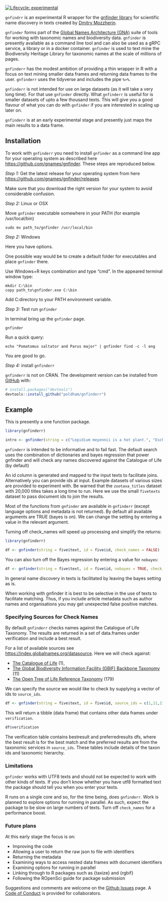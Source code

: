 
<!-- README.md is generated from README.Rmd. Please edit that file -->

<!-- badges: start -->

[![Lifecycle:
experimental](https://img.shields.io/badge/lifecycle-experimental-orange.svg)](https://www.tidyverse.org/lifecycle/#experimental)
<!-- badges: end -->

`gnfindrr` is an experimental R wrapper for the [gnfinder
library](https://github.com/gnames/gnfinder) for scientific name
discovery in texts created by [Dmitry
Mozzherin](https://github.com/dimus).

`gnfinder` forms part of the [Global Names Architecture
(GNA)](https://github.com/gnames) suite of tools for working with
taxonomic names and biodiversity data. `gnfinder` is presently available
as a command line tool and can also be used as a gRPC service, a library
or in a docker container. `gnfinder` is used to text mine the
Biodiversity Heritage Library for taxonomic names at the scale of
millions of pages.

`gnfinderr` has the modest ambition of providing a thin wrapper in R
with a focus on text mining smaller data frames and returning data
frames to the user. `gnfinderr` uses the tidyverse and includes the pipe
`%>%`.

`gnfinderr` is not intended for use on large datasets (as it will take a
very long time). For that use `gnfinder` directly. What `gnfinderr` is
useful for is smaller datasets of upto a few thousand texts. This will
give you a good flavour of what you can do with `gnfinder` if you are
interested in scaling up later on.

`gnfinderr` is at an early experimental stage and presently just maps
the main results to a data frame.

## Installation

To work with `gnfinderr` you need to install `gnfinder` as a command
line app for your operating system as described here
<https://github.com/gnames/gnfinder>. These steps are reproduced below.

*Step 1:* Get the latest release for your operating system from here
<https://github.com/gnames/gnfinder/releases>

Make sure that you download the right version for your system to avoid
considerable confusion.

*Step 2:* Linux or OSX

Move `gnfinder` executable somewhere in your PATH (for example
/usr/local/bin)

    sudo mv path_to/gnfinder /usr/local/bin

*Step 2:* Windows

Here you have options.

One possible way would be to create a default folder for executables and
place `gnfinder` there.

Use Windows+R keys combination and type “cmd”. In the appeared terminal
window type:

    mkdir C:\bin
    copy path_to\gnfinder.exe C:\bin

Add C:directory to your PATH environment variable.

*Step 3:* Test run `gnfinder`

In terminal bring up the `gnfinder` page.

    gnfinder

Run a quick query:

    echo "Pomatomus saltator and Parus major" | gnfinder find -c -l eng

You are good to go.

*Step 4:* install `gnfinderr`

`gnfinderr` is not on CRAN. The development version can be installed
from [GitHub](https://github.com/) with:

``` r
# install.packages("devtools")
devtools::install_github("poldham/gnfinderr")
```

## Example

This is presently a one function package.

``` r
library(gnfinderr)

intro <- gnfinder(string = c("Lepidium meyennii is a hot plant.", "Escherichia coli is not a plant at all"))
```

`gnfinderr` is intended to be informative and to fail fast. The default
search uses the combination of dictionaries and bayes regression that
power gnfinder and will check any names discovered against the Catalogue
of Life (by default)

An id column is generated and mapped to the input texts to facilitate
joins. Alternatively you can provide ids at input. Example datasets of
various sizes are provided to experiment with. Be warned that the
`zootaxa_titles` dataset with 20,000 titles takes a long time to run.
Here we use the small `fivetexts` dataset to pass document ids to join
the results.

Most of the functions from `gnfinder` are available in `gnfinderr`
(except language options and metadata is not returned). By default all
available arguments are TRUE (bayes is on). We can change the setting by
entering a value in the relevant argument.

Turning off check\_names will speed up processing and simplify the
returns:

``` r
library(gnfinderr)

df <- gnfinder(string = five$text, id = five$id, check_names = FALSE)
```

You can also turn off the Bayes regression by entering a value for
`nobayes`:

``` r
df <- gnfinder(string = five$text, id = five$id, nobayes = TRUE, check_names = FALSE)
```

In general name discovery in texts is facilitated by leaving the bayes
setting as is.

When working with gnfinder it is best to be selective in the use of
texts to facilitate matching. Thus, if you include article metadata such
as author names and organisations you may get unexpected false positive
matches.

### Specifying Sources for Check Names

By default `gnfinderr` checks names against the Catalogue of Life
Taxonomy. The results are returned in a set of data.frames under
verification and include a best result.

For a list of available sources see
<https://index.globalnames.org/datasource>. Here we will check against:

  - [The Catalogue of Life](https://www.catalogueoflife.org/) (1),
  - [The Global Biodiversity Information Facility (GBIF) Backbone
    Taxonomy](https://www.gbif.org/dataset/d7dddbf4-2cf0-4f39-9b2a-bb099caae36c)
    (11)
  - [The Open Tree of Life Reference
    Taxonomy](https://tree.opentreeoflife.org/about/taxonomy-version/ott3.2)
    (179)

We can specify the source we would like to check by supplying a vector
of ids to
`source_ids`.

``` r
df <- gnfinder(string = five$text, id = five$id, source_ids = c(1,11,179))
```

This will return a tibble (data frame) that contains other data frames
under `verification`.

``` r
df$verification
```

The verification table contains bestresult and preferredresults dfs,
where the best result is for the best match and the preferred results
are from the taxonomic services in `source_ids`. These tables include
details of the taxon ids and taxonomic hierarchy.

### Limitations

`gnfinder` works with UTF8 texts and should not be expected to work with
other kinds of texts. If you don’t know whether you have utf8 formatted
text the package should tell you when you enter your texts.

R runs on a single core and so, for the time being, does `gnfinderr`.
Work is planned to explore options for running in parallel. As such,
expect the package to be slow on large numbers of texts. Turn off
`check_names` for a performance boost.

### Future plans

At this early stage the focus is on:

  - Improving the code
  - Allowing a user to return the raw json to file with identifiers
  - Returning the metadata
  - Examining ways to access nested data frames with document
    identifiers
  - Examining options for running in parallel
  - Linking through to R packages such as {taxize} and {rgbif}
  - Following the ROpenSci guide for package submission

Suggestions and comments are welcome on the [Github
Issues](https://github.com/poldham/gnfinderr/issues) page. A [Code of
Conduct](https://github.com/poldham/gnfinderr/blob/master/CODE_OF_CONDUCT.md)
is provided for collaborators.
